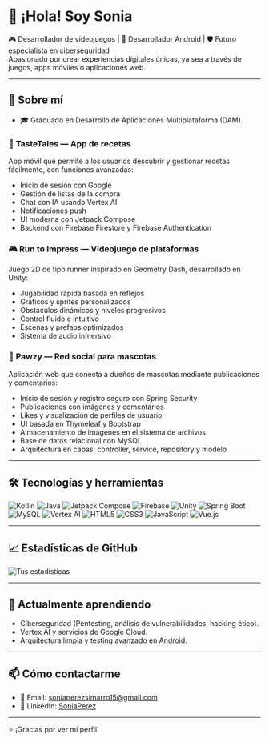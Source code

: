 # 👋 ¡Hola! Soy Sonia

🎮 Desarrollador de videojuegos | 📱 Desarrollador Android | 🛡️ Futuro especialista en ciberseguridad  
Apasionado por crear experiencias digitales únicas, ya sea a través de juegos, apps móviles o aplicaciones web.

---

## 🚀 Sobre mí

- 🎓 Graduado en Desarrollo de Aplicaciones Multiplataforma (DAM).
  
### 🥘 **TasteTales** — App de recetas
App móvil que permite a los usuarios descubrir y gestionar recetas fácilmente, con funciones avanzadas:
- Inicio de sesión con Google
- Gestión de listas de la compra
- Chat con IA usando Vertex AI
- Notificaciones push
- UI moderna con Jetpack Compose
- Backend con Firebase Firestore y Firebase Authentication

### 🎮 **Run to Impress** — Videojuego de plataformas
Juego 2D de tipo runner inspirado en Geometry Dash, desarrollado en Unity:
- Jugabilidad rápida basada en reflejos
- Gráficos y sprites personalizados
- Obstáculos dinámicos y niveles progresivos
- Control fluido e intuitivo
- Escenas y prefabs optimizados
- Sistema de audio inmersivo

### 🐾 **Pawzy** — Red social para mascotas
Aplicación web que conecta a dueños de mascotas mediante publicaciones y comentarios:
- Inicio de sesión y registro seguro con Spring Security
- Publicaciones con imágenes y comentarios
- Likes y visualización de perfiles de usuario
- UI basada en Thymeleaf y Bootstrap
- Almacenamiento de imágenes en el sistema de archivos
- Base de datos relacional con MySQL
- Arquitectura en capas: controller, service, repository y modelo

---

## 🛠️ Tecnologías y herramientas

![Kotlin](https://img.shields.io/badge/Kotlin-0095D5?style=for-the-badge&logo=kotlin&logoColor=white)
![Java](https://img.shields.io/badge/Java-ED8B00?style=for-the-badge&logo=java&logoColor=white)
![Jetpack Compose](https://img.shields.io/badge/Jetpack_Compose-4285F4?style=for-the-badge&logo=android&logoColor=white)
![Firebase](https://img.shields.io/badge/Firebase-FFCA28?style=for-the-badge&logo=firebase&logoColor=black)
![Unity](https://img.shields.io/badge/Unity-100000?style=for-the-badge&logo=unity&logoColor=white)
![Spring Boot](https://img.shields.io/badge/Spring_Boot-6DB33F?style=for-the-badge&logo=spring-boot&logoColor=white)
![MySQL](https://img.shields.io/badge/MySQL-4479A1?style=for-the-badge&logo=mysql&logoColor=white)
![Vertex AI](https://img.shields.io/badge/Vertex_AI-4285F4?style=for-the-badge&logo=googlecloud&logoColor=white)
![HTML5](https://img.shields.io/badge/HTML5-E34F26?style=for-the-badge&logo=html5&logoColor=white)
![CSS3](https://img.shields.io/badge/CSS3-1572B6?style=for-the-badge&logo=css3&logoColor=white)
![JavaScript](https://img.shields.io/badge/JavaScript-F7DF1E?style=for-the-badge&logo=javascript&logoColor=black)
![Vue.js](https://img.shields.io/badge/Vue.js-35495E?style=for-the-badge&logo=vue.js&logoColor=4FC08D)

---

## 📈 Estadísticas de GitHub

![Tus estadísticas](https://github-readme-stats.vercel.app/api?username=soniaaperez&show_icons=true&theme=radical&hide=prs)  


---

## 🌱 Actualmente aprendiendo

- Ciberseguridad (Pentesting, análisis de vulnerabilidades, hacking ético).
- Vertex AI y servicios de Google Cloud.
- Arquitectura limpia y testing avanzado en Android.

---

## 📫 Cómo contactarme

- 📧 Email: soniaperezsimarro15@gmail.com
- 💼 LinkedIn: [SoniaPerez](https://www.linkedin.com/in/SoniaPerez)

---

⭐ ¡Gracias por ver mi perfil!
